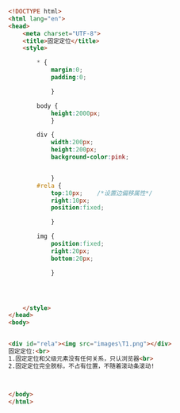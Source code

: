 
<BlogInfo title="62.固定定位" author="白日梦想猿" pv=0 read_times=0 pre_cost_time=0分37秒 category="css学习" tag_list="['css学习']" create_time="2020.07.26 13:30:54" update_time="2020.07.26 13:41:27" />

```html
<!DOCTYPE html>
<html lang="en">
<head>
    <meta charset="UTF-8">
    <title>固定定位</title>
    <style>

        * {
            margin:0;
            padding:0;

            }

        body {
            height:2000px;
            }

        div {
            width:200px;
            height:200px;
            background-color:pink;


            }
        #rela {
            top:10px;    /*设置边偏移属性*/
            right:10px;
            position:fixed;

            }

        img {
            position:fixed;
            right:20px;
            bottom:20px;

            }




    </style>
</head>
<body>


<div id="rela"><img src="images\T1.png"></div>
固定定位:<br>
1.固定定位和父级元素没有任何关系，只认浏览器<br>
2.固定定位完全脱标，不占有位置，不随着滚动条滚动!



</body>
</html>
```

